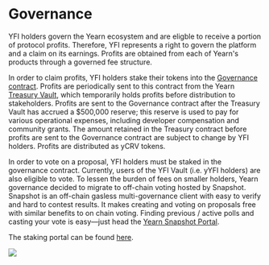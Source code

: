 # Governance

YFI holders govern the Yearn ecosystem and are eligble to receive a portion of protocol profits. Therefore, YFI represents a right to govern the platform and a claim on its earnings. Profits are obtained from each of Yearn's products through a governed fee structure.

In order to claim profits, YFI holders stake their tokens into the [Governance contract](https://etherscan.io/address/0xBa37B002AbaFDd8E89a1995dA52740bbC013D992). Profits are periodically sent to this contract from the Yearn [Treasury Vault](https://etherscan.io/address/0x93a62da5a14c80f265dabc077fcee437b1a0efde#tokentxns), which temporarily holds profits before distribution to stakeholders. Profits are sent to the Governance contract after the Treasury Vault has accrued a \$500,000 reserve; this reserve is used to pay for various operational expenses, including developer compensation and community grants. The amount retained in the Treasury contract before profits are sent to the Governance contract are subject to change by YFI holders. Profits are distributed as yCRV tokens.

In order to vote on a proposal, YFI holders must be staked in the governance contract. Currently, users of the YFI Vault (i.e. yYFI holders) are also eligible to vote. To lessen the burden of fees on smaller holders, Yearn governance decided to migrate to off-chain voting hosted by Snapshot. Snapshot is an off-chain gasless multi-governance client with easy to verify and hard to contest results. It makes creating and voting on proposals free with similar benefits to on chain voting. Finding previous / active polls and casting your vote is easy—just head the [Yearn Snapshot Portal](https://yearn.snapshot.page/#/yearn/all).

The staking portal can be found [here](https://ygov.finance/staking).

![](https://i.imgur.com/lAoZlb8.png)
